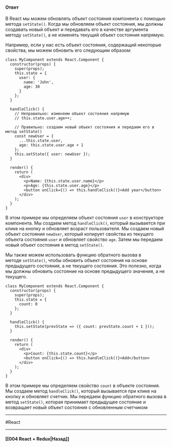 #### Ответ

В React мы можем обновлять объект состояния компонента с помощью метода `setState()`. Когда мы обновляем объект состояния, мы должны создавать новый объект и передавать его в качестве аргумента методу `setState()`, а не изменять текущий объект состояния напрямую.

Например, если у нас есть объект состояния, содержащий некоторые свойства, мы можем обновить его следующим образом:

```
class MyComponent extends React.Component {
  constructor(props) {
    super(props);
    this.state = {
      user: {
        name: 'John',
        age: 30
      }
    };
  }

  handleClick() {
    // Неправильно: изменяем объект состояния напрямую
    // this.state.user.age++;

    // Правильно: создаем новый объект состояния и передаем его в метод setState()
    const newUser = {
      ...this.state.user,
      age: this.state.user.age + 1
    };
    this.setState({ user: newUser });
  }

  render() {
    return (
      <div>
        <p>Name: {this.state.user.name}</p>
        <p>Age: {this.state.user.age}</p>
        <button onClick={() => this.handleClick()}>Add year</button>
      </div>
    );
  }
}
```

В этом примере мы определяем объект состояния `user` в конструкторе компонента. Мы создаем метод `handleClick()`, который вызывается при клике на кнопку и обновляет возраст пользователя. Мы создаем новый объект состояния `newUser`, который копирует свойства из текущего объекта состояния `user` и обновляет свойство `age`. Затем мы передаем новый объект состояния в метод `setState()`.

Мы также можем использовать функцию обратного вызова в методе `setState()`, чтобы обновить объект состояния на основе предыдущего состояния, а не текущего состояния. Это полезно, когда мы должны обновить состояние на основе предыдущего значения, а не текущего.

```
class MyComponent extends React.Component {
  constructor(props) {
    super(props);
    this.state = {
      count: 0
    };
  }

  handleClick() {
    this.setState(prevState => ({ count: prevState.count + 1 }));
  }

  render() {
    return (
      <div>
        <p>Count: {this.state.count}</p>
        <button onClick={() => this.handleClick()}>Add</button>
      </div>
    );
  }
}
```

В этом примере мы определяем свойство `count` в объекте состояния. Мы создаем метод `handleClick()`, который вызывается при клике на кнопку и обновляет счетчик. Мы передаем функцию обратного вызова в метод `setState()`, которая принимает предыдущее состояние и возвращает новый объект состояния с обновленным счетчиком

____
#React

____

#### [[004 React + Redux|Назад]]